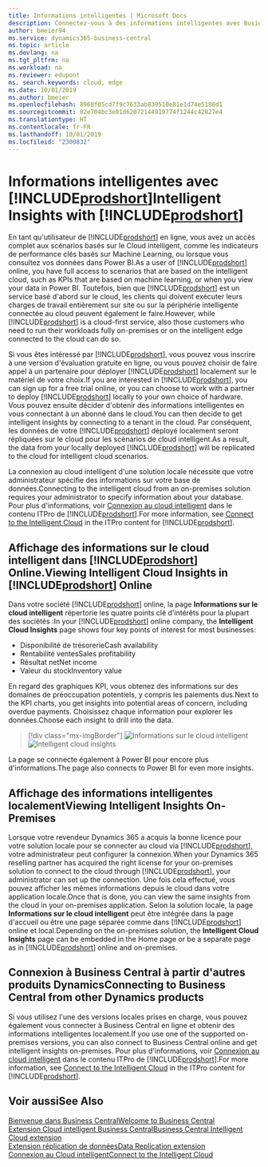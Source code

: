 ```yaml
---
title: Informations intelligentes | Microsoft Docs
description: Connectez-vous à des informations intelligentes avec Business Central, même à partir de votre solution sur site.
author: bmeier94
ms.service: dynamics365-business-central
ms.topic: article
ms.devlang: na
ms.tgt_pltfrm: na
ms.workload: na
ms.reviewer: edupont
ms. search.keywords: cloud, edge
ms.date: 10/01/2019
ms.author: bmeier
ms.openlocfilehash: 8968f05cd7f9c7633ab830510e81e1d74e5188d1
ms.sourcegitcommit: 02e704bc3e01d62072144919774f1244c42827e4
ms.translationtype: HT
ms.contentlocale: fr-FR
ms.lasthandoff: 10/01/2019
ms.locfileid: "2300832"
---
```

# <a name="intelligent-insights-with-includeprodshortincludesprodshortmd"></a><span data-ttu-id="42eb3-103">Informations intelligentes avec [!INCLUDE[prodshort](includes/prodshort.md)]</span><span class="sxs-lookup"><span data-stu-id="42eb3-103">Intelligent Insights with [!INCLUDE[prodshort](includes/prodshort.md)]</span></span>

<span data-ttu-id="42eb3-104">En tant qu'utilisateur de [!INCLUDE[prodshort](includes/prodshort.md)] en ligne, vous avez un accès complet aux scénarios basés sur le Cloud intelligent, comme les indicateurs de performance clés basés sur Machine Learning, ou lorsque vous consultez vos données dans Power BI.</span><span class="sxs-lookup"><span data-stu-id="42eb3-104">As a user of [!INCLUDE[prodshort](includes/prodshort.md)] online, you have full access to scenarios that are based on the intelligent cloud, such as KPIs that are based on machine learning, or when you view your data in Power BI.</span></span> <span data-ttu-id="42eb3-105">Toutefois, bien que [!INCLUDE[prodshort](includes/prodshort.md)] est un service basé d'abord sur le cloud, les clients qui doivent exécuter leurs charges de travail entièrement sur site ou sur la périphérie intelligente connectée au cloud peuvent également le faire.</span><span class="sxs-lookup"><span data-stu-id="42eb3-105">However, while [!INCLUDE[prodshort](includes/prodshort.md)] is a cloud-first service, also those customers who need to run their workloads fully on-premises or on the intelligent edge connected to the cloud can do so.</span></span>  

<span data-ttu-id="42eb3-106">Si vous êtes intéressé par [!INCLUDE[prodshort](includes/prodshort.md)], vous pouvez vous inscrire à une version d'évaluation gratuite en ligne, ou vous pouvez choisir de faire appel à un partenaire pour déployer [!INCLUDE[prodshort](includes/prodshort.md)] localement sur le matériel de votre choix.</span><span class="sxs-lookup"><span data-stu-id="42eb3-106">If you are interested in [!INCLUDE[prodshort](includes/prodshort.md)], you can sign up for a free trial online, or you can choose to work with a partner to deploy [!INCLUDE[prodshort](includes/prodshort.md)] locally to your own choice of hardware.</span></span> <span data-ttu-id="42eb3-107">Vous pouvez ensuite décider d'obtenir des informations intelligentes en vous connectant à un abonné dans le cloud.</span><span class="sxs-lookup"><span data-stu-id="42eb3-107">You can then decide to get intelligent insights by connecting to a tenant in the cloud.</span></span> <span data-ttu-id="42eb3-108">Par conséquent, les données de votre [!INCLUDE[prodshort](includes/prodshort.md)] déployé localement seront répliquées sur le cloud pour les scénarios de cloud intelligent.</span><span class="sxs-lookup"><span data-stu-id="42eb3-108">As a result, the data from your locally deployed [!INCLUDE[prodshort](includes/prodshort.md)] will be replicated to the cloud for intelligent cloud scenarios.</span></span>  

<span data-ttu-id="42eb3-109">La connexion au cloud intelligent d'une solution locale nécessite que votre administrateur spécifie des informations sur votre base de données.</span><span class="sxs-lookup"><span data-stu-id="42eb3-109">Connecting to the intelligent cloud from an on-premises solution requires your administrator to specify information about your database.</span></span> <span data-ttu-id="42eb3-110">Pour plus d'informations, voir [Connexion au cloud intelligent](/dynamics365/business-central/dev-itpro/administration/about-intelligent-edge) dans le contenu ITPro de [!INCLUDE[prodshort](includes/prodshort.md)].</span><span class="sxs-lookup"><span data-stu-id="42eb3-110">For more information, see [Connect to the Intelligent Cloud](/dynamics365/business-central/dev-itpro/administration/about-intelligent-edge) in the ITPro content for [!INCLUDE[prodshort](includes/prodshort.md)].</span></span>  

## <a name="viewing-intelligent-cloud-insights-in-includeprodshortincludesprodshortmd-online"></a><span data-ttu-id="42eb3-111">Affichage des informations sur le cloud intelligent dans [!INCLUDE[prodshort](includes/prodshort.md)] Online.</span><span class="sxs-lookup"><span data-stu-id="42eb3-111">Viewing Intelligent Cloud Insights in [!INCLUDE[prodshort](includes/prodshort.md)] Online</span></span>

<span data-ttu-id="42eb3-112">Dans votre société [!INCLUDE[prodshort](includes/prodshort.md)] online, la page **Informations sur le cloud intelligent** répertorie les quatre points clé d'intérêts pour la plupart des sociétés :</span><span class="sxs-lookup"><span data-stu-id="42eb3-112">In your [!INCLUDE[prodshort](includes/prodshort.md)] online company, the **Intelligent Cloud Insights** page shows four key points of interest for most businesses:</span></span>

- <span data-ttu-id="42eb3-113">Disponibilité de trésorerie</span><span class="sxs-lookup"><span data-stu-id="42eb3-113">Cash availability</span></span>
- <span data-ttu-id="42eb3-114">Rentabilité ventes</span><span class="sxs-lookup"><span data-stu-id="42eb3-114">Sales profitability</span></span>
- <span data-ttu-id="42eb3-115">Résultat net</span><span class="sxs-lookup"><span data-stu-id="42eb3-115">Net income</span></span>
- <span data-ttu-id="42eb3-116">Valeur du stock</span><span class="sxs-lookup"><span data-stu-id="42eb3-116">Inventory value</span></span>

<span data-ttu-id="42eb3-117">En regard des graphiques KPI, vous obtenez des informations sur des domaines de préoccupation potentiels, y compris les paiements dus.</span><span class="sxs-lookup"><span data-stu-id="42eb3-117">Next to the KPI charts, you get insights into potential areas of concern, including overdue payments.</span></span> <span data-ttu-id="42eb3-118">Choisissez chaque information pour explorer les données.</span><span class="sxs-lookup"><span data-stu-id="42eb3-118">Choose each insight to drill into the data.</span></span>  

> [!div class="mx-imgBorder"]
> <span data-ttu-id="42eb3-119">![Informations sur le cloud intelligent](media/across-intelligent-cloud/intelligentcloudApril19.png "Affiche la page Informations sur le cloud intelligent dans Business Central")</span><span class="sxs-lookup"><span data-stu-id="42eb3-119">![Intelligent cloud insights](media/across-intelligent-cloud/intelligentcloudApril19.png "Shows the Intelligent Cloud Insights page in Business Central")</span></span>

<span data-ttu-id="42eb3-120">La page se connecte également à Power BI pour encore plus d'informations.</span><span class="sxs-lookup"><span data-stu-id="42eb3-120">The page also connects to Power BI for even more insights.</span></span>

## <a name="viewing-intelligent-insights-on-premises"></a><span data-ttu-id="42eb3-121">Affichage des informations intelligentes localement</span><span class="sxs-lookup"><span data-stu-id="42eb3-121">Viewing Intelligent Insights On-Premises</span></span>

<span data-ttu-id="42eb3-122">Lorsque votre revendeur Dynamics 365 a acquis la bonne licence pour votre solution locale pour se connecter au cloud via [!INCLUDE[prodshort](includes/prodshort.md)], votre administrateur peut configurer la connexion.</span><span class="sxs-lookup"><span data-stu-id="42eb3-122">When your Dynamics 365 reselling partner has acquired the right license for your on-premises solution to connect to the cloud through [!INCLUDE[prodshort](includes/prodshort.md)], your administrator can set up the connection.</span></span> <span data-ttu-id="42eb3-123">Une fois cela effectué, vous pouvez afficher les mêmes informations depuis le cloud dans votre application locale.</span><span class="sxs-lookup"><span data-stu-id="42eb3-123">Once that is done, you can view the same insights from the cloud in your on-premises application.</span></span> <span data-ttu-id="42eb3-124">Selon la solution locale, la page **Informations sur le cloud intelligent** peut être intégrée dans la page d'accueil ou être une page séparée comme dans [!INCLUDE[prodshort](includes/prodshort.md)] online et local.</span><span class="sxs-lookup"><span data-stu-id="42eb3-124">Depending on the on-premises solution, the **Intelligent Cloud Insights** page can be embedded in the Home page or be a separate page as in [!INCLUDE[prodshort](includes/prodshort.md)] online and on-premises.</span></span>  

## <a name="connecting-to-business-central-from-other-dynamics-products"></a><span data-ttu-id="42eb3-125">Connexion à Business Central à partir d'autres produits Dynamics</span><span class="sxs-lookup"><span data-stu-id="42eb3-125">Connecting to Business Central from other Dynamics products</span></span>

<span data-ttu-id="42eb3-126">Si vous utilisez l'une des versions locales prises en charge, vous pouvez également vous connecter à Business Central en ligne et obtenir des informations intelligentes localement.</span><span class="sxs-lookup"><span data-stu-id="42eb3-126">If you use one of the supported on-premises versions, you can also connect to Business Central online and get intelligent insights on-premises.</span></span> <span data-ttu-id="42eb3-127">Pour plus d'informations, voir [Connexion au cloud intelligent](/dynamics365/business-central/dev-itpro/administration/about-intelligent-edge) dans le contenu ITPro de [!INCLUDE[prodshort](includes/prodshort.md)].</span><span class="sxs-lookup"><span data-stu-id="42eb3-127">For more information, see [Connect to the Intelligent Cloud](/dynamics365/business-central/dev-itpro/administration/about-intelligent-edge) in the ITPro content for [!INCLUDE[prodshort](includes/prodshort.md)].</span></span>  

## <a name="see-also"></a><span data-ttu-id="42eb3-128">Voir aussi</span><span class="sxs-lookup"><span data-stu-id="42eb3-128">See Also</span></span>

[<span data-ttu-id="42eb3-129">Bienvenue dans Business Central</span><span class="sxs-lookup"><span data-stu-id="42eb3-129">Welcome to Business Central</span></span>](index.md)  
[<span data-ttu-id="42eb3-130">Extension Cloud intelligent Business Central</span><span class="sxs-lookup"><span data-stu-id="42eb3-130">Business Central Intelligent Cloud extension</span></span>](ui-extensions-intelligent-cloud.md)  
[<span data-ttu-id="42eb3-131">Extension réplication de données</span><span class="sxs-lookup"><span data-stu-id="42eb3-131">Data Replication extension</span></span>](ui-extensions-data-replication.md)  
[<span data-ttu-id="42eb3-132">Connexion au Cloud intelligent</span><span class="sxs-lookup"><span data-stu-id="42eb3-132">Connect to the Intelligent Cloud</span></span>](/dynamics365/business-central/dev-itpro/administration/about-intelligent-edge)  
